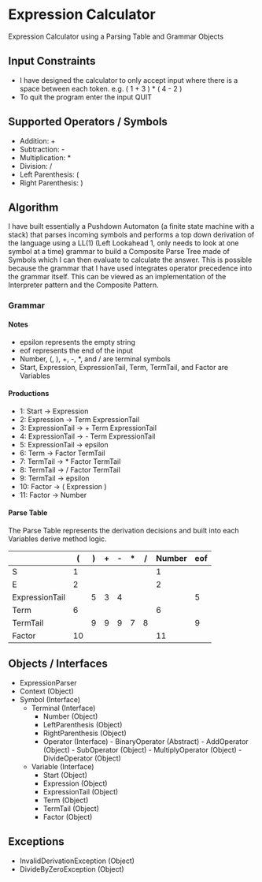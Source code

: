 # Expression Calculator
Expression Calculator using a Parsing Table and Grammar Objects

## Input Constraints
- I have designed the calculator to only accept input where there is a space
between each token. e.g. ( 1 + 3 ) * ( 4 - 2 )
- To quit the program enter the input QUIT

## Supported Operators / Symbols
- Addition: +
- Subtraction: -
- Multiplication: *
- Division: /
- Left Parenthesis: (
- Right Parenthesis: )

## Algorithm
I have built essentially a Pushdown Automaton (a finite state machine with a stack)
that parses incoming symbols and performs a top down derivation of the language using a LL(1)
(Left Lookahead 1, only needs to look at one symbol at a time) grammar to build a Composite Parse Tree
made of Symbols which I can then evaluate to calculate the answer. This is possible because the grammar
that I have used integrates operator precedence into the grammar itself.  This can be viewed as
an implementation of the Interpreter pattern and the Composite Pattern.

### Grammar
#### Notes
- epsilon represents the empty string
- eof represents the end of the input
- Number, (, ), +, -, *, and / are terminal symbols
- Start, Expression, ExpressionTail, Term, TermTail, and Factor are Variables

#### Productions
- 1:  Start -> Expression
- 2:  Expression -> Term ExpressionTail
- 3:  ExpressionTail -> + Term ExpressionTail
- 4:  ExpressionTail -> - Term ExpressionTail
- 5:  ExpressionTail -> epsilon
- 6:  Term -> Factor TermTail
- 7:  TermTail -> * Factor TermTail
- 8:  TermTail -> / Factor TermTail
- 9:  TermTail -> epsilon
- 10: Factor -> ( Expression )
- 11: Factor -> Number

#### Parse Table
The Parse Table represents the derivation decisions and built into
each Variables derive method logic.

|   | ( | ) | + | - | * | / | Number | eof |
|---|---|---|---|---|---|---|--------|-----|
| S | 1 |   |   |   |   |   |   1    |     |
| E | 2 |   |   |   |   |   |   2    |     |
| ExpressionTail  |   | 5 | 3 | 4 |   |   |        |  5  |
| Term  | 6 |   |   |   |   |   |   6   |     |
| TermTail |   | 9 | 9 | 9 | 7 | 8 |        |  9  |
| Factor | 10 |   |   |   |   |   |   11   |     |


## Objects / Interfaces
- ExpressionParser
- Context (Object)
- Symbol (Interface)
    - Terminal (Interface)
        - Number (Object)
        - LeftParenthesis (Object)
        - RightParenthesis (Object)
        - Operator (Interface)
              - BinaryOperator (Abstract)
                  - AddOperator (Object)
                  - SubOperator (Object)
                  - MultiplyOperator (Object)
                  - DivideOperator (Object)
    - Variable (Interface)
        - Start (Object)
        - Expression (Object)
        - ExpressionTail (Object)
        - Term (Object)
        - TermTail (Object)
        - Factor (Object)

## Exceptions
- InvalidDerivationException (Object)
- DivideByZeroException (Object)
